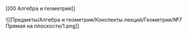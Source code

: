 [[00 Алгебра и геометрия]]

![[Предметы/Алгебра и геометрия/Конспекты лекций/Геометрия/№7 Прямая на плоскости/1.png]]
